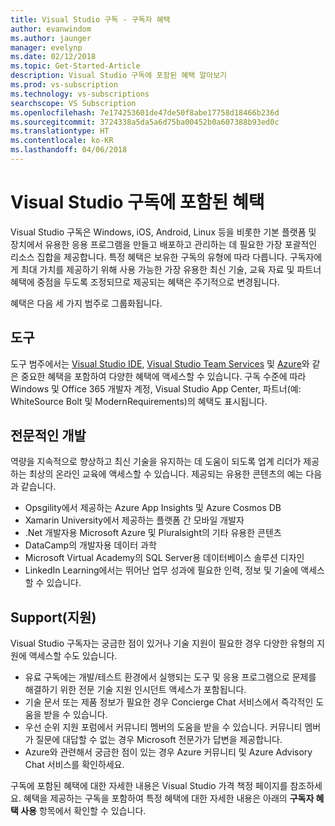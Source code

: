 ```yaml
---
title: Visual Studio 구독 - 구독자 혜택
author: evanwindom
ms.author: jaunger
manager: evelynp
ms.date: 02/12/2018
ms.topic: Get-Started-Article
description: Visual Studio 구독에 포함된 혜택 알아보기
ms.prod: vs-subscription
ms.technology: vs-subscriptions
searchscope: VS Subscription
ms.openlocfilehash: 7e174253601de47de50f8abe17758d18466b236d
ms.sourcegitcommit: 3724338a5da5a6d75ba00452b0a607388b93ed0c
ms.translationtype: HT
ms.contentlocale: ko-KR
ms.lasthandoff: 04/06/2018
---
```

# <a name="benefits-included-in-your-visual-studio-subscription"></a>Visual Studio 구독에 포함된 혜택

Visual Studio 구독은 Windows, iOS, Android, Linux 등을 비롯한 기본 플랫폼 및 장치에서 유용한 응용 프로그램을 만들고 배포하고 관리하는 데 필요한 가장 포괄적인 리소스 집합을 제공합니다.  특정 혜택은 보유한 구독의 유형에 따라 다릅니다.  구독자에게 최대 가치를 제공하기 위해 사용 가능한 가장 유용한 최신 기술, 교육 자료 및 파트너 혜택에 중점을 두도록 조정되므로 제공되는 혜택은 주기적으로 변경됩니다. 

혜택은 다음 세 가지 범주로 그룹화됩니다.

## <a name="tools"></a>도구
도구 범주에서는 [Visual Studio IDE](/vs-ide-benefit/), [Visual Studio Team Services](/vs-vsts/) 및 [Azure](/vs-azure/)와 같은 중요한 혜택을 포함하여 다양한 혜택에 액세스할 수 있습니다.  구독 수준에 따라 Windows 및 Office 365 개발자 계정, Visual Studio App Center, 파트너(예: WhiteSource Bolt 및 ModernRequirements)의 혜택도 표시됩니다.

## <a name="professional-development"></a>전문적인 개발
역량을 지속적으로 향상하고 최신 기술을 유지하는 데 도움이 되도록 업계 리더가 제공하는 최상의 온라인 교육에 액세스할 수 있습니다. 제공되는 유용한 콘텐츠의 예는 다음과 같습니다.
- Opsgility에서 제공하는 Azure App Insights 및 Azure Cosmos DB
- Xamarin University에서 제공하는 플랫폼 간 모바일 개발자
- .Net 개발자용 Microsoft Azure 및 Pluralsight의 기타 유용한 콘텐츠
- DataCamp의 개발자용 데이터 과학
- Microsoft Virtual Academy의 SQL Server용 데이터베이스 솔루션 디자인
- LinkedIn Learning에서는 뛰어난 업무 성과에 필요한 인력, 정보 및 기술에 액세스할 수 있습니다. 

## <a name="support"></a>Support(지원) 
Visual Studio 구독자는 궁금한 점이 있거나 기술 지원이 필요한 경우 다양한 유형의 지원에 액세스할 수도 있습니다. 
- 유료 구독에는 개발/테스트 환경에서 실행되는 도구 및 응용 프로그램으로 문제를 해결하기 위한 전문 기술 지원 인시던트 액세스가 포함됩니다.  
- 기술 문서 또는 제품 정보가 필요한 경우  Concierge Chat 서비스에서 즉각적인 도움을 받을 수 있습니다. 
- 우선 순위 지원 포럼에서 커뮤니티 멤버의 도움을 받을 수 있습니다.  커뮤니티 멤버가 질문에 대답할 수 없는 경우 Microsoft 전문가가 답변을 제공합니다. 
- Azure와 관련해서 궁금한 점이 있는 경우  Azure 커뮤니티 및 Azure Advisory Chat 서비스를 확인하세요.  

구독에 포함된 혜택에 대한 자세한 내용은 Visual Studio 가격 책정 페이지를 참조하세요.  혜택을 제공하는 구독을 포함하여 특정 혜택에 대한 자세한 내용은 아래의 **구독자 혜택 사용** 항목에서 확인할 수 있습니다. 

